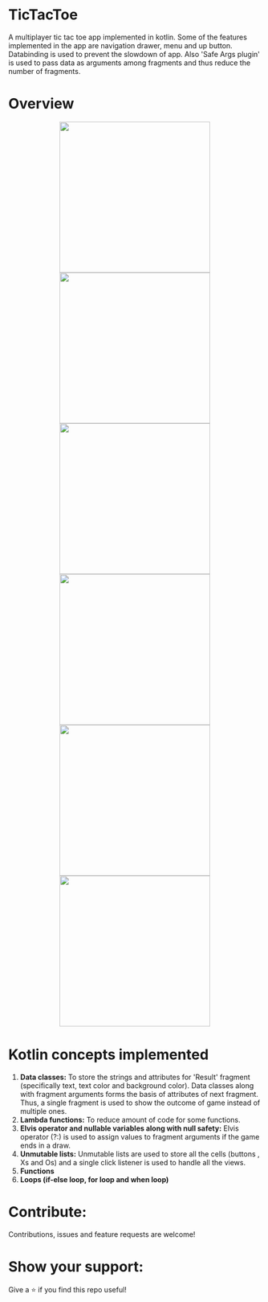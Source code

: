 # TicTacToe
A multiplayer tic tac toe app implemented in kotlin. Some of the features implemented in the app are navigation drawer, menu and up button. Databinding is used to prevent the slowdown of app. Also 'Safe Args plugin' is used to pass data as arguments among fragments and thus reduce the number of fragments. 


# Overview
<p align = "center"><img src="images/home.jpg" width = "300"><img src="images/game.jpg" width = "300"><img src="images/nav.jpg" width = "300"><img src="images/xwins.jpg" width = "300"><img src="images/owins.jpg" width = "300"><img src="images/draw.jpg" width = "300"></p>


# Kotlin concepts implemented
1. **Data classes:** To store the strings and attributes for 'Result' fragment (specifically text, text color and background color). Data classes along with fragment arguments forms the basis of attributes of next fragment. Thus, a single fragment is used to show the outcome of game instead of multiple ones.
2. **Lambda functions:** To reduce amount of code for some functions.
3. **Elvis operator and nullable variables along with null safety:** Elvis operator (?:) is used to assign values to fragment arguments if the game ends in a draw. 
4. **Unmutable lists:** Unmutable lists are used to store all the cells (buttons , Xs and Os) and a single click listener is used to handle all the views.
4. **Functions**
5. **Loops (if-else loop, for loop and when loop)**


# Contribute:
Contributions, issues and feature requests are welcome!


# Show your support:
Give a ⭐️ if you find this repo useful!
